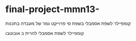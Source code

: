 # final-project-mmn13-
קומפיילר לשפת אסמבלי בשפת  סי
פרוייקט גמר של מעבדה בתכנות

קומפיילר לשפת אסמבלי להרית ב אובוטבו
